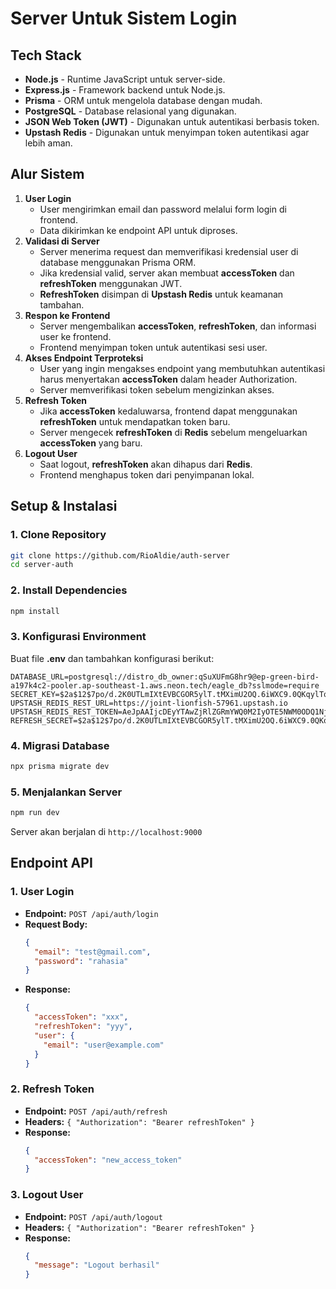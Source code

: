 # Server Untuk Sistem Login

## Tech Stack
- **Node.js** - Runtime JavaScript untuk server-side.
- **Express.js** - Framework backend untuk Node.js.
- **Prisma** - ORM untuk mengelola database dengan mudah.
- **PostgreSQL** - Database relasional yang digunakan.
- **JSON Web Token (JWT)** - Digunakan untuk autentikasi berbasis token.
- **Upstash Redis** - Digunakan untuk menyimpan token autentikasi agar lebih aman.

## Alur Sistem
1. **User Login**
   - User mengirimkan email dan password melalui form login di frontend.
   - Data dikirimkan ke endpoint API untuk diproses.
2. **Validasi di Server**
   - Server menerima request dan memverifikasi kredensial user di database menggunakan Prisma ORM.
   - Jika kredensial valid, server akan membuat **accessToken** dan **refreshToken** menggunakan JWT.
   - **RefreshToken** disimpan di **Upstash Redis** untuk keamanan tambahan.
3. **Respon ke Frontend**
   - Server mengembalikan **accessToken**, **refreshToken**, dan informasi user ke frontend.
   - Frontend menyimpan token untuk autentikasi sesi user.
4. **Akses Endpoint Terproteksi**
   - User yang ingin mengakses endpoint yang membutuhkan autentikasi harus menyertakan **accessToken** dalam header Authorization.
   - Server memverifikasi token sebelum mengizinkan akses.
5. **Refresh Token**
   - Jika **accessToken** kedaluwarsa, frontend dapat menggunakan **refreshToken** untuk mendapatkan token baru.
   - Server mengecek **refreshToken** di **Redis** sebelum mengeluarkan **accessToken** yang baru.
6. **Logout User**
   - Saat logout, **refreshToken** akan dihapus dari **Redis**.
   - Frontend menghapus token dari penyimpanan lokal.

## Setup & Instalasi

### 1. Clone Repository
```bash
git clone https://github.com/RioAldie/auth-server
cd server-auth
```

### 2. Install Dependencies
```bash
npm install
```

### 3. Konfigurasi Environment
Buat file **.env** dan tambahkan konfigurasi berikut:
```env
DATABASE_URL=postgresql://distro_db_owner:qSuXUFmG8hr9@ep-green-bird-a197k4c2-pooler.ap-southeast-1.aws.neon.tech/eagle_db?sslmode=require
SECRET_KEY=$2a$12$7po/d.2K0UTLmIXtEVBCGOR5ylT.tMXimU2OQ.6iWXC9.0QKqylTq
UPSTASH_REDIS_REST_URL=https://joint-lionfish-57961.upstash.io
UPSTASH_REDIS_REST_TOKEN=AeJpAAIjcDEyYTAwZjRlZGRmYWQ0M2IyOTE5NWM0ODQ1NjcyNGI1ZHAxMA
REFRESH_SECRET=$2a$12$7po/d.2K0UTLmIXtEVBCGOR5ylT.tMXimU2OQ.6iWXC9.0QKqylTq
```

### 4. Migrasi Database
```bash
npx prisma migrate dev 
```

### 5. Menjalankan Server
```bash
npm run dev
```
Server akan berjalan di `http://localhost:9000`

## Endpoint API
### 1. **User Login**
- **Endpoint:** `POST /api/auth/login`
- **Request Body:**
  ```json
  {
    "email": "test@gmail.com",
    "password": "rahasia"
  }
  ```
- **Response:**
  ```json
  {
    "accessToken": "xxx",
    "refreshToken": "yyy",
    "user": {
      "email": "user@example.com"
    }
  }
  ```

### 2. **Refresh Token**
- **Endpoint:** `POST /api/auth/refresh`
- **Headers:** `{ "Authorization": "Bearer refreshToken" }`
- **Response:**
  ```json
  {
    "accessToken": "new_access_token"
  }
  ```

### 3. **Logout User**
- **Endpoint:** `POST /api/auth/logout`
- **Headers:** `{ "Authorization": "Bearer refreshToken" }`
- **Response:**
  ```json
  {
    "message": "Logout berhasil"
  }
  ```



